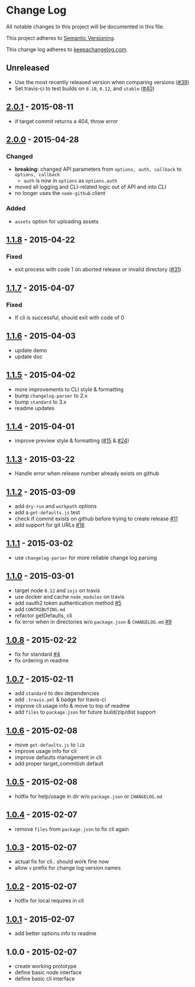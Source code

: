 # Change Log

All notable changes to this project will be documented in this file.

This project adheres to [Semantic Versioning](http://semver.org/).

This change log adheres to [keepachangelog.com](http://keepachangelog.com).

## Unreleased
* Use the most recently released version when comparing versions ([#39](https://github.com/ngoldman/gh-release/pull/39))
* Set travis-ci to test builds on `0.10`, `0.12`, and `stable` ([#40](https://github.com/ngoldman/gh-release/pull/40))

## [2.0.1] - 2015-08-11

* if target commit returns a 404, throw error

## [2.0.0] - 2015-04-28

### Changed

* **breaking:** changed API parameters from `options, auth, callback` to `options, callback`
  * `auth` is now in `options` as `options.auth`
* moved all logging and CLI-related logic out of API and into CLI
* no longer uses the `node-github` client

### Added

* `assets` option for uploading assets

## [1.1.8] - 2015-04-22

### Fixed

* exit process with code 1 on aborted release or invalid directory ([#31](https://github.com/ngoldman/gh-release/issues/31))

## [1.1.7] - 2015-04-07

### Fixed

* If cli is successful, should exit with code of 0

## [1.1.6] - 2015-04-03

* update demo
* update doc

## [1.1.5] - 2015-04-02

* more improvements to CLI style & formatting
* bump `changelog-parser` to 2.x
* bump `standard` to 3.x
* readme updates

## [1.1.4] - 2015-04-01

* improve preview style & formatting ([#15](https://github.com/ngoldman/gh-release/issues/15) & [#24](https://github.com/ngoldman/gh-release/pull/24))

## [1.1.3] - 2015-03-22

* Handle error when release number already exists on github

## [1.1.2] - 2015-03-09

* add `dry-run` and `workpath` options
* add a `get-defaults.js` test
* check if commit exists on github before trying to create release [#11](https://github.com/ngoldman/gh-release/issues/11)
* add support for git URLs [#16](https://github.com/ngoldman/gh-release/issues/16)

## [1.1.1] - 2015-03-02

* use `changelog-parser` for more reliable change log parsing

## [1.1.0] - 2015-03-01

* target node `0.12` and `iojs` on travis
* use docker and cache `node_modules` on travis
* add oauth2 token authentication method [#5](https://github.com/ngoldman/gh-release/issues/5)
* add `CONTRIBUTING.md`
* refactor getDefaults, cli
* fix error when in directories w/o `package.json` & `CHANGELOG.md` [#9](https://github.com/ngoldman/gh-release/issues/9)

## [1.0.8] - 2015-02-22

* fix for standard [#4](https://github.com/ngoldman/gh-release/issues/4)
* fix ordering in readme

## [1.0.7] - 2015-02-11

* add `standard` to dev dependencies
* add `.travis.yml` & badge for travis-ci
* improve cli usage info & move to top of readme
* add `files` to `package.json` for future build/zip/dist support

## [1.0.6] - 2015-02-08

* move `get-defaults.js` to `lib`
* improve usage info for cli
* improve defaults management in cli
* add proper target_commitish default

## [1.0.5] - 2015-02-08

* hotfix for help/usage in dir w/o `package.json` or `CHANGELOG.md`

## [1.0.4] - 2015-02-07

* remove `files` from `package.json` to fix cli again

## [1.0.3] - 2015-02-07

* actual fix for cli.. should work fine now
* allow `v` prefix for change log version names

## [1.0.2] - 2015-02-07

* hotfix for local requires in cli

## [1.0.1] - 2015-02-07

* add better options info to readme

## 1.0.0 - 2015-02-07

* create working prototype
* define basic node interface
* define basic cli interface

[2.0.1]: https://github.com/ngoldman/gh-release/compare/v2.0.0...v2.0.1
[2.0.0]: https://github.com/ngoldman/gh-release/compare/v1.1.8...v2.0.0
[1.1.8]: https://github.com/ngoldman/gh-release/compare/v1.1.7...v1.1.8
[1.1.7]: https://github.com/ngoldman/gh-release/compare/v1.1.6...v1.1.7
[1.1.6]: https://github.com/ngoldman/gh-release/compare/v1.1.5...v1.1.6
[1.1.5]: https://github.com/ngoldman/gh-release/compare/v1.1.4...v1.1.5
[1.1.4]: https://github.com/ngoldman/gh-release/compare/v1.1.3...v1.1.4
[1.1.3]: https://github.com/ngoldman/gh-release/compare/v1.1.2...v1.1.3
[1.1.2]: https://github.com/ngoldman/gh-release/compare/v1.1.1...v1.1.2
[1.1.1]: https://github.com/ngoldman/gh-release/compare/v1.1.0...v1.1.1
[1.1.0]: https://github.com/ngoldman/gh-release/compare/v1.0.8...v1.1.0
[1.0.8]: https://github.com/ngoldman/gh-release/compare/v1.0.7...v1.0.8
[1.0.7]: https://github.com/ngoldman/gh-release/compare/v1.0.6...v1.0.7
[1.0.6]: https://github.com/ngoldman/gh-release/compare/v1.0.5...v1.0.6
[1.0.5]: https://github.com/ngoldman/gh-release/compare/v1.0.4...v1.0.5
[1.0.4]: https://github.com/ngoldman/gh-release/compare/v1.0.3...v1.0.4
[1.0.3]: https://github.com/ngoldman/gh-release/compare/v1.0.2...v1.0.3
[1.0.2]: https://github.com/ngoldman/gh-release/compare/v1.0.1...v1.0.2
[1.0.1]: https://github.com/ngoldman/gh-release/compare/v1.0.0...v1.0.1
